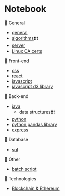 # Notebook
:cherries: General

- [general](general.md)
- [algorithms](algorithms.md):exclamation::exclamation::exclamation:
- [server](Servers.md)
- [Linux CA certs](certs.md)

:honey_pot: Front-end
- [css](css.md)
- [react](react.md)
- [javascript](javascript.md)
- [javascript d3 library](javascript-d3.md)

:melon: Back-end
- [java](https://github.com/Chloeiii/Leetcode/blob/master/README.md)
  - data structures:exclamation::exclamation::exclamation:
- [python](python.md)
- [python pandas library](python-pandas.md)
- [express](express.md)

:lemon: Database
- [sql](sql.md)

:pear: Other
- [batch script](batch-script.md)

:strawberry: Technologies
- [Blockchain & Ethereum](blockchain.md)





